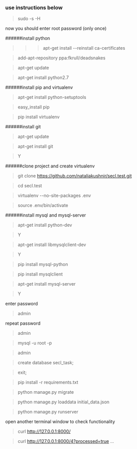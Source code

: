 ### use instructions below
>sudo -s -H 

now you should enter root password (only once)

######install python

>>>apt-get install --reinstall ca-certificates

>add-apt-repository ppa:fkrull/deadsnakes

>apt-get update

>apt-get install python2.7

######install pip and virtualenv

>apt-get install python-setuptools

>easy_install pip

>pip install virtualenv

######install git

>apt-get update

>apt-get install git

>Y

######clone project and create virtualenv

>git clone https://github.com/nataliakushnir/secl.test.git

>cd secl.test

>virtualenv --no-site-packages .env

>source .env/bin/activate

######install mysql and mysql-server

>apt-get install python-dev

>Y

>apt-get install libmysqlclient-dev

>Y

>pip install mysql-python

>pip install mysqlclient

>apt-get install mysql-server

>Y

enter password

>admin

repeat password

>admin

>mysql -u root -p

>admin

>create database secl_task;

>exit;

>pip install -r requirements.txt

>python manage.py migrate

>python manage.py loaddata initial_data.json

>python manage.py runserver

open another terminal window to check functionality

>curl http://127.0.0.1:8000/

>curl http://127.0.0.1:8000/4?processed=true ...

